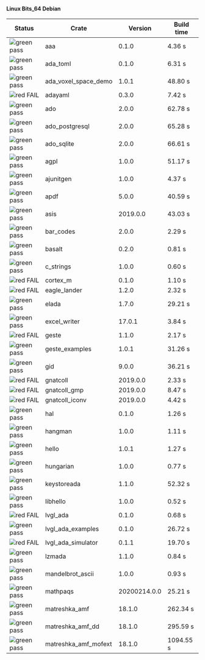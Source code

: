 #### Linux Bits_64 Debian

| Status | Crate | Version | Build time |
| --- | --- | --- | --- |
|![green](https://placehold.it/8/00aa00/000000?text=+) pass | aaa | 0.1.0 |  4.36 s |
|![green](https://placehold.it/8/00aa00/000000?text=+) pass | ada_toml | 0.1.0 |  6.31 s |
|![green](https://placehold.it/8/00aa00/000000?text=+) pass | ada_voxel_space_demo | 1.0.1 |  48.80 s |
|![red](https://placehold.it/8/ff0000/000000?text=+) FAIL | adayaml | 0.3.0 |  7.42 s |
|![green](https://placehold.it/8/00aa00/000000?text=+) pass | ado | 2.0.0 |  62.78 s |
|![green](https://placehold.it/8/00aa00/000000?text=+) pass | ado_postgresql | 2.0.0 |  65.28 s |
|![green](https://placehold.it/8/00aa00/000000?text=+) pass | ado_sqlite | 2.0.0 |  66.61 s |
|![green](https://placehold.it/8/00aa00/000000?text=+) pass | agpl | 1.0.0 |  51.17 s |
|![green](https://placehold.it/8/00aa00/000000?text=+) pass | ajunitgen | 1.0.0 |  4.37 s |
|![green](https://placehold.it/8/00aa00/000000?text=+) pass | apdf | 5.0.0 |  40.59 s |
|![green](https://placehold.it/8/00aa00/000000?text=+) pass | asis | 2019.0.0 |  43.03 s |
|![green](https://placehold.it/8/00aa00/000000?text=+) pass | bar_codes | 2.0.0 |  2.29 s |
|![green](https://placehold.it/8/00aa00/000000?text=+) pass | basalt | 0.2.0 |  0.81 s |
|![green](https://placehold.it/8/00aa00/000000?text=+) pass | c_strings | 1.0.0 |  0.60 s |
|![red](https://placehold.it/8/ff0000/000000?text=+) FAIL | cortex_m | 0.1.0 |  1.10 s |
|![red](https://placehold.it/8/ff0000/000000?text=+) FAIL | eagle_lander | 1.2.0 |  2.32 s |
|![green](https://placehold.it/8/00aa00/000000?text=+) pass | elada | 1.7.0 |  29.21 s |
|![green](https://placehold.it/8/00aa00/000000?text=+) pass | excel_writer | 17.0.1 |  3.84 s |
|![red](https://placehold.it/8/ff0000/000000?text=+) FAIL | geste | 1.1.0 |  2.17 s |
|![green](https://placehold.it/8/00aa00/000000?text=+) pass | geste_examples | 1.0.1 |  31.26 s |
|![green](https://placehold.it/8/00aa00/000000?text=+) pass | gid | 9.0.0 |  36.21 s |
|![red](https://placehold.it/8/ff0000/000000?text=+) FAIL | gnatcoll | 2019.0.0 |  2.33 s |
|![red](https://placehold.it/8/ff0000/000000?text=+) FAIL | gnatcoll_gmp | 2019.0.0 |  8.47 s |
|![red](https://placehold.it/8/ff0000/000000?text=+) FAIL | gnatcoll_iconv | 2019.0.0 |  4.42 s |
|![green](https://placehold.it/8/00aa00/000000?text=+) pass | hal | 0.1.0 |  1.26 s |
|![green](https://placehold.it/8/00aa00/000000?text=+) pass | hangman | 1.0.0 |  1.11 s |
|![green](https://placehold.it/8/00aa00/000000?text=+) pass | hello | 1.0.1 |  1.27 s |
|![green](https://placehold.it/8/00aa00/000000?text=+) pass | hungarian | 1.0.0 |  0.77 s |
|![green](https://placehold.it/8/00aa00/000000?text=+) pass | keystoreada | 1.1.0 |  52.32 s |
|![green](https://placehold.it/8/00aa00/000000?text=+) pass | libhello | 1.0.0 |  0.52 s |
|![red](https://placehold.it/8/ff0000/000000?text=+) FAIL | lvgl_ada | 0.1.0 |  0.68 s |
|![green](https://placehold.it/8/00aa00/000000?text=+) pass | lvgl_ada_examples | 0.1.0 |  26.72 s |
|![red](https://placehold.it/8/ff0000/000000?text=+) FAIL | lvgl_ada_simulator | 0.1.1 |  19.70 s |
|![green](https://placehold.it/8/00aa00/000000?text=+) pass | lzmada | 1.1.0 |  0.84 s |
|![green](https://placehold.it/8/00aa00/000000?text=+) pass | mandelbrot_ascii | 1.0.0 |  0.93 s |
|![green](https://placehold.it/8/00aa00/000000?text=+) pass | mathpaqs | 20200214.0.0 |  25.21 s |
|![green](https://placehold.it/8/00aa00/000000?text=+) pass | matreshka_amf | 18.1.0 |  262.34 s |
|![green](https://placehold.it/8/00aa00/000000?text=+) pass | matreshka_amf_dd | 18.1.0 |  295.59 s |
|![green](https://placehold.it/8/00aa00/000000?text=+) pass | matreshka_amf_mofext | 18.1.0 |  1094.55 s |
